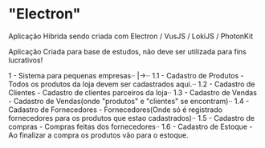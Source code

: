 # "Electron"
Aplicação Hibrida sendo criada com Electron / VusJS / LokiJS / PhotonKit

Aplicação Criada para base de estudos, não deve ser utilizada para fins lucrativos!

 1 - Sistema para pequenas empresas··
|->··
 1.1 - Cadastro de Produtos - Todos os produtos da loja devem ser cadastrados aqui.··
 1.2 - Cadastro de Clientes - Cadastro de clientes parceiros da loja··
 1.3 - Cadastro de Vendas - Cadastro de Vendas(onde "produtos" e "clientes" se encontram)··
 1.4 - Cadastro de Fornecedores - Fornecedores(Onde só é registrado fornecedores para os produtos que estao cadastrados)··
 1.5 - Cadastro de compras - Compras feitas dos fornecedores··
 1.6 - Cadastro de Estoque - Ao finalizar a compra os produtos vão para o estoque.
